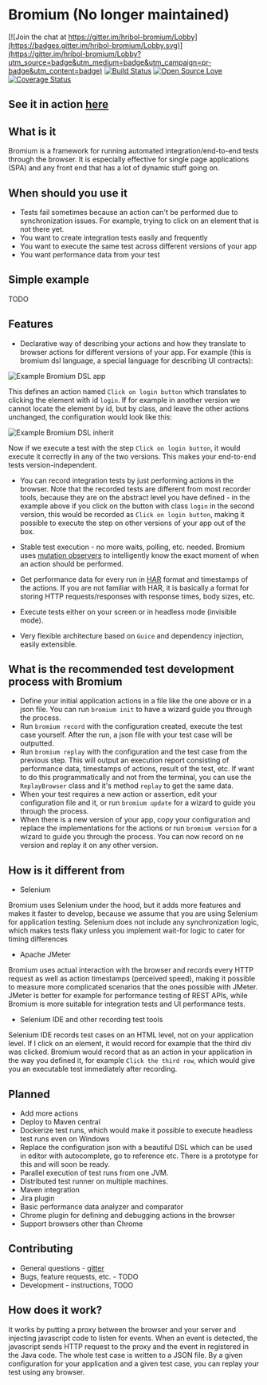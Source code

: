 # Bromium (No longer maintained)

[![Join the chat at https://gitter.im/hribol-bromium/Lobby](https://badges.gitter.im/hribol-bromium/Lobby.svg)](https://gitter.im/hribol-bromium/Lobby?utm_source=badge&utm_medium=badge&utm_campaign=pr-badge&utm_content=badge)
[![Build Status](https://travis-ci.org/hristo-vrigazov/bromium.svg?branch=master)](https://travis-ci.org/hristo-vrigazov/bromium)
[![Open Source Love](https://badges.frapsoft.com/os/mit/mit.svg?v=102)](https://github.com/ellerbrock/open-source-badge/)
[![Coverage Status](https://coveralls.io/repos/github/hristo-vrigazov/bromium/badge.svg?branch=master)](https://coveralls.io/github/hristo-vrigazov/bromium?branch=master)

## See it in action [here](https://www.youtube.com/watch?v=kubECqpnSCQ)

## What is it
Bromium is a framework for running automated integration/end-to-end tests through the browser. It is especially effective
for single page applications (SPA) and any front end that has a lot of dynamic stuff going on.

## When should you use it
* Tests fail sometimes because an action can't be performed due to synchronization issues. 
For example, trying to click on an element that is not there yet.
* You want to create integration tests easily and frequently
* You want to execute the same test across different versions of your app
* You want performance data from your test

## Simple example

TODO

## Features
* Declarative way of describing your actions and how they translate to browser actions for different versions of your app. 
For example (this is bromium dsl language, a special language for describing UI contracts):

![Example Bromium DSL app](examples/bromium.dsl.png)

This defines an action named `Click on login button` which translates to clicking the element with id `login`. If for example
in another version we cannot locate the element by id, but by class, and leave the other actions unchanged, the configuration would look like this:

![Example Bromium DSL inherit](examples/bromium.dsl.inherit.png)

Now if we execute a test with the step `Click on login button`, it would execute it correctly in any of the two versions.
This makes your end-to-end tests version-independent. 

* You can record integration tests by just performing actions in the browser. Note that the recorded tests are different
from most recorder tools, because they are on the abstract level you have defined - in the example above if you click on
the button with class `login` in the second version, this would be recorded as `Click on login button`, making it possible
to execute the step on other versions of your app out of the box.

* Stable test execution - no more waits, polling, etc. needed. Bromium uses [mutation observers](https://developer.mozilla.org/en-US/docs/Web/API/MutationObserver)
to intelligently know the exact moment of when an action should be performed.

* Get performance data for every run in [HAR](https://en.wikipedia.org/wiki/.har) format and timestamps of the actions. If you are not familiar with HAR, 
it is basically a format for storing HTTP requests/responses with response times, body sizes, etc. 

* Execute tests either on your screen or in headless mode (invisible mode).

* Very flexible architecture based on `Guice` and dependency injection, easily extensible.

## What is the recommended test development process with Bromium
* Define your initial application actions in a file like the one above or in a json file. You can run `bromium init` to 
have a wizard guide you through the process.
* Run `bromium record` with the configuration created, execute the test case yourself. After the run, a json file with your
test case will be outputted.
* Run `bromium replay` with the configuration and the test case from the previous step. This will output an execution report
consisting of performance data, timestamps of actions, result of the test, etc. If want to do this programmatically and 
not from the terminal, you can use the `ReplayBrowser` class and it's method `replay` to get the same data.
* When your test requires a new action or assertion, edit your configuration file and it, or run `bromium update` for a
wizard to guide you through the process.
* When there is a new version of your app, copy your configuration and replace the implementations for the actions or 
run `bromium version` for a wizard to guide you through the process. You can now record on ne version and replay it on
any other version.

## How is it different from
* Selenium

Bromium uses Selenium under the hood, but it adds more features and makes it faster to develop, because we assume that
you are using Selenium for application testing. Selenium does not include any synchronization logic, which makes tests
 flaky unless you implement wait-for logic to cater for timing differences

* Apache JMeter

Bromium uses actual interaction with the browser and records every HTTP request as well as action timestamps 
(perceived speed), making it possible to measure more complicated scenarios that the ones possible with JMeter. JMeter
is better for example for performance testing of REST APIs, while Bromium is more suitable for integration tests and
UI performance tests.

* Selenium IDE and other recording test tools

Selenium IDE records test cases on an HTML level, not on your application level. If I click on an element, it would record
for example that the third div was clicked. Bromium would record that as an action in your application in the way you defined
it, for example `Click the third row`, which would give you an executable test immediately after recording.

## Planned 

* Add more actions
* Deploy to Maven central
* Dockerize test runs, which would make it possible to execute headless test runs even on Windows
* Replace the configuration json with a beautiful DSL which can be used in editor with autocomplete, go to reference etc.
There is a prototype for this and will soon be ready.
* Parallel execution of test runs from one JVM.
* Distributed test runner on multiple machines.
* Maven integration
* Jira plugin
* Basic performance data analyzer and comparator
* Chrome plugin for defining and debugging actions in the browser
* Support browsers other than Chrome

## Contributing
* General questions - [gitter](https://gitter.im/hribol-bromium/Lobby) 
* Bugs, feature requests, etc. - TODO
* Development - instructions, TODO

## How does it work?

It works by putting a proxy between the browser and your server and injecting javascript code to listen for events.
When an event is detected, the javascript sends HTTP request to the proxy and the event in registered in the Java code. 
The whole test case is written to a JSON file. By a given configuration for your application and a given 
test case, you can replay your test using any browser.
